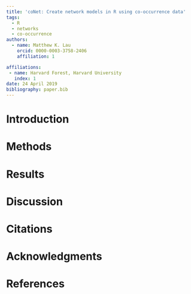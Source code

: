 ```yaml
---
title: 'coNet: Create network models in R using co-occurrence data'
tags:
  - R
  - networks
  - co-occurrence
authors:
  - name: Matthew K. Lau
    orcid: 0000-0003-3758-2406
    affiliation: 1

affiliations:
 - name: Harvard Forest, Harvard University 
   index: 1
date: 24 April 2019
bibliography: paper.bib
---
```



# Introduction

# Methods

# Results

# Discussion

# Citations

# Acknowledgments

# References
